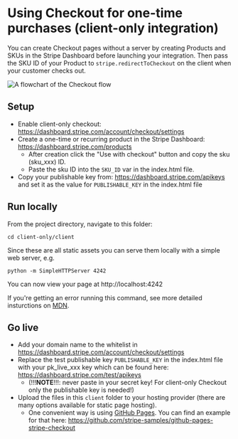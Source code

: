 # Using Checkout for one-time purchases (client-only integration)

You can create Checkout pages without a server by creating Products and SKUs in the Stripe Dashboard before launching your integration. Then pass the SKU ID of your Product to `stripe.redirectToCheckout` on the client when your customer checks out.

<img src="https://storage.googleapis.com/stripe-samples-flow-charts/checkout-one-time-client-only.png" alt="A flowchart of the Checkout flow" align="center">

## Setup

- Enable client-only checkout: https://dashboard.stripe.com/account/checkout/settings
- Create a one-time or recurring product in the Stripe Dashboard: https://dashboard.stripe.com/products
  - After creation click the "Use with checkout" button and copy the sku (sku_xxx) ID.
  - Paste the sku ID into the `SKU_ID` var in the index.html file.
- Copy your publishable key from: https://dashboard.stripe.com/apikeys and set it as the value for `PUBLISHABLE_KEY` in the index.html file

## Run locally

From the project directory, navigate to this folder:

    cd client-only/client

Since these are all static assets you can serve them locally with a simple web server, e.g.

    python -m SimpleHTTPServer 4242

You can now view your page at http://localhost:4242

If you're getting an error running this command, see more detailed insturctions on [MDN](https://developer.mozilla.org/en-US/docs/Learn/Common_questions/set_up_a_local_testing_server).

## Go live

- Add your domain name to the whitelist in https://dashboard.stripe.com/account/checkout/settings
- Replace the test publishable key `PUBLISHABLE_KEY` in the index.html file with your pk_live_xxx key which can be found here: https://dashboard.stripe.com/test/apikeys
  - (!!!**NOTE**!!!: never paste in your secret key! For client-only Checkout only the publishable key is needed!)
- Upload the files in this `client` folder to your hosting provider (there are many options available for static page hosting).
  - One convenient way is using [GitHub Pages](https://pages.github.com/). You can find an example for that here: https://github.com/stripe-samples/github-pages-stripe-checkout
